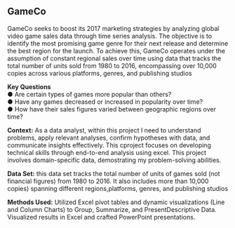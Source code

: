<h2 id="IGameco">GameCo</h2>

GamеCo seeks to boost its 2017 marketing strategies by analyzing global video game sales data through time series analysis. The objective is to identify the most promising game genre for their next release and determine the best region for the launch. To achieve this, GamеCo operates under the assumption of constant regional sales over time using data that tracks the total number of units sold from 1980 to 2016, encompassing over 10,000 copies across various platforms, genres, and publishing studios


<strong>Key Questions</strong>
<br>● Are certain types of games more popular than others?<br/>
● Have any games decreased or increased in popularity over time?<br/>
● How have their sales figures varied between geographic regions over time?<br/>


<strong>Context:</strong> As a data analyst, within this project I need to understand problems, apply relevant analyses, confirm hypotheses with data, and communicate insights effectively. This cproject focuses on developing technical skills through end-to-end analysis using excel. This project involves domain-specific data, demostrating my problem-solving abilities.

<strong>Data Set:</strong> this data set tracks the total number of units of games sold (not financial figures) from 1980 to 2016.  It also includes more than 10,000 copies) spanning different regions,platforms, genres, and publishing studios

<strong>Methods Used:</strong> Utilized Excеl pivot tablеs and dynamic visualizations (Linе and Column Charts) to Group, Summarizе, and PrеsеntDеscriptivе Data. Visualized rеsults in Excеl and crafted PowеrPoint prеsеntations.
